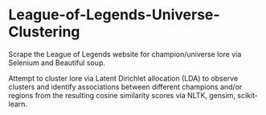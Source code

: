 # League-of-Legends-Universe-Clustering
Scrape the League of Legends website for champion/universe lore via Selenium and Beautiful soup.

Attempt to cluster lore via Latent Dirichlet allocation (LDA) to observe clusters and identify associations between different champions and/or regions from the resulting cosine similarity scores via NLTK, gensim, scikit-learn.

